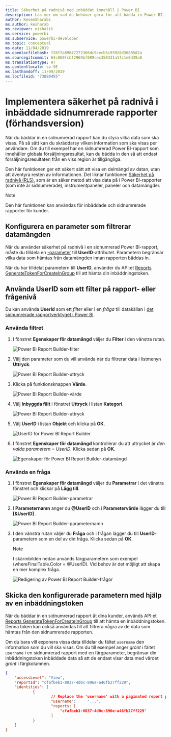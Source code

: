 ```yaml
---
title: Säkerhet på radnivå med inbäddat innehåll i Power BI
description: Läs mer om vad du behöver göra för att bädda in Power BI-innehåll i ditt program.
author: KesemSharabi
ms.author: kesharab
ms.reviewer: nishalit
ms.service: powerbi
ms.subservice: powerbi-developer
ms.topic: conceptual
ms.date: 11/04/2019
ms.openlocfilehash: f28ffa89647272306dc9cecb5c93928d36805d2a
ms.sourcegitcommit: 64c860fcbf2969bf089cec358331a1fc1e0d39a8
ms.translationtype: HT
ms.contentlocale: sv-SE
ms.lasthandoff: 11/09/2019
ms.locfileid: "73880455"
---
```

# <a name="implementing-row-level-security-in-embedded-paginated-reports-preview"></a>Implementera säkerhet på radnivå i inbäddade sidnumrerade rapporter (förhandsversion)

När du bäddar in en sidnumrerad rapport kan du styra vilka data som ska visas. På så sätt kan du skräddarsy vilken information som ska visas per användare. Om du till exempel har en sidnumrerad Power BI-rapport som innehåller globala försäljningsresultat, kan du bädda in den så att endast försäljningsresultaten från en viss region är tillgängliga.

Den här funktionen ger ett säkert sätt att visa en delmängd av datan, utan att äventyra resten av informationen. Det liknar funktionen [Säkerhet på radnivå (RLS)](embedded-row-level-security.md), som är en säker metod att visa data på i Power BI-rapporter (som inte är sidnumrerade), instrumentpaneler, paneler och datamängder.  

> [!Note]
> Den här funktionen kan användas för inbäddade och sidnumrerade rapporter för kunder.

## <a name="configuring-a-parameter-to-filter-the-dataset"></a>Konfigurera en parameter som filtrerar datamängden

När du använder säkerhet på radnivå i en sidnumrerad Power BI-rapport, måste du tilldela en [-parameter](../report-builder-parameters.md) till **UserID**-attributet. Parametern begränsar vilka data som hämtas från datamängden innan rapporten bäddas in.

När du har tilldelat parametern till **UserID**, använder du API:et [Reports GenerateTokenForCreateInGroup](https://docs.microsoft.com/rest/api/power-bi/embedtoken/reports_generatetokenforcreateingroup) till att hämta din inbäddningstoken.

## <a name="use-uderid-as-a-filter-at-report-or-query-level"></a>Använda UserID som ett filter på rapport- eller frågenivå

Du kan använda **UserId** som ett *filter* eller i en *fråga* till datakällan i [det sidnumrerade rapportverktyget i Power BI](../report-builder-power-bi.md).

### <a name="using-the-filter"></a>Använda filtret

1. I fönstret **Egenskaper för datamängd** väljer du **Filter** i den vänstra rutan.

    ![Power BI Report Builder-filter](media/embedded-paginated-reports-secure-data/filter.png)

2. Välj den parameter som du vill använda när du filtrerar data i listmenyn **Uttryck**.

     ![Power BI Report Builder-uttryck](media/embedded-paginated-reports-secure-data/expression.png)

3. Klicka på funktionsknappen **Värde**. 

    ![Power BI Report Builder-värde](media/embedded-paginated-reports-secure-data/function.png)

4. Välj **Inbyggda fält** i fönstret **Uttryck** i listan **Kategori**.

    ![Power BI Report Builder-uttryck](media/embedded-paginated-reports-secure-data/built-in-fields.png)

5. Välj **UserID** i listan **Objekt** och klicka på **OK**.

    ![UserID för Power BI Report Builder](media/embedded-paginated-reports-secure-data/userid.png)

6. I fönstret **Egenskaper för datamängd** kontrollerar du att uttrycket är *den valda parametern = UserID*. Klicka sedan på **OK**.

    ![Egenskaper för Power BI Report Builder-datamängd](media/embedded-paginated-reports-secure-data/verify.png)

### <a name="using-a-query"></a>Använda en fråga

1. I fönstret **Egenskaper för datamängd** väljer du **Parametrar** i det vänstra fönstret och klickar på **Lägg till**.

    ![Power BI Report Builder-parametrar](media/embedded-paginated-reports-secure-data/parameters.png)

2. I **Parameternamn** anger du **@UserID** och i **Parametervärde** lägger du till **[&UserID]** .

    ![Power BI Report Builder-parameternamn](media/embedded-paginated-reports-secure-data/parameter-name.png) 

3. I den vänstra rutan väljer du **Fråga** och i frågan lägger du till **UserID**-parametern som en del av din fråga. Klicka sedan på **OK**.
    > [!NOTE]
    > I skärmbilden nedan används färgparametern som exempel (whereFinalTable.Color = @UserID). Vid behov är det möjligt att skapa en mer komplex fråga.

    ![Redigering av Power BI Report Builder-frågor](media/embedded-paginated-reports-secure-data/query-edit.png)

## <a name="passing-the-configured-parameter-using-the-embed-token"></a>Skicka den konfigurerade parametern med hjälp av en inbäddningstoken

När du bäddar in en sidnumrerad rapport åt dina kunder, används API:et [Reports GenerateTokenForCreateInGroup](https://docs.microsoft.com/rest/api/power-bi/embedtoken/reports_generatetokenforcreateingroup) till att hämta en inbäddningstoken. Denna token kan också användas till att filtrera några av de data som hämtas från den sidnumrerade rapporten.

Om du bara vill exponera vissa data tilldelar du fältet `username` den information som du vill ska visas. Om du till exempel anger *grönt* i fältet `username` i en sidnumrerad rapport med en färgparameter, begränsar din inbäddningstoken inbäddade data så att de endast visar data med värdet *grönt* i färgkolumnen.

```JSON
{
    "accessLevel": "View",
    "reportId": "cfafbeb1-8037-4d0c-896e-a46fb27ff229",
    "identities": [
            {
                    // Replace the 'username' with a paginated report parameter
                    "username":     "...",
                    "reports: [
                        "cfafbeb1-8037-4d0c-896e-a46fb27ff229"
                    ]
            }
    ]
}
```
